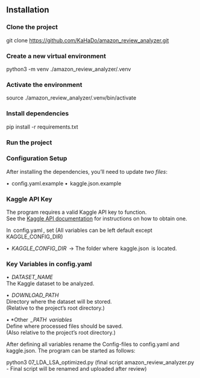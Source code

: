 ## Installation

### Clone the project

git clone https://github.com/KaHaDo/amazon_review_analyzer.git

### Create a new virtual environment 

python3 -m venv ./amazon_review_analyzer/.venv

### Activate the environment

source ./amazon_review_analyzer/.venv/bin/activate

### Install dependencies

pip install -r requirements.txt

### Run the project

### Configuration Setup

After installing the dependencies, you’ll need to update *two files*:

•⁠  ⁠⁠ config.yaml.example
•⁠  ⁠⁠ kaggle.json.example

### Kaggle API Key

The program requires a valid Kaggle API key to function.  
See the [Kaggle API documentation](https://www.kaggle.com/docs/api) for instructions on how to obtain one.

In ⁠ config.yaml ⁠, set (All variables can be left default except KAGGLE_CONFIG_DIR)

•⁠  ⁠*⁠ KAGGLE_CONFIG_DIR ⁠* → The folder where ⁠ kaggle.json ⁠ is located.

### Key Variables in ⁠config.yaml ⁠

•⁠  ⁠*⁠ DATASET_NAME ⁠*  
    The Kaggle dataset to be analyzed.
    
•⁠  ⁠*⁠ DOWNLOAD_PATH ⁠*  
    Directory where the dataset will be stored.  
    (Relative to the project’s root directory.)
    
•⁠  ⁠*Other ⁠ *_PATH ⁠ variables*  
    Define where processed files should be saved.  
    (Also relative to the project’s root directory.)

After defining all variables rename the Config-files to config.yaml and kaggle.json. The program can be started as follows:

python3 07_LDA_LSA_optimized.py (final script amazon_review_analyzer.py - Final script will be renamed and uploaded after review)

